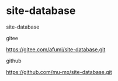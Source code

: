 # site-database
site-database



gitee

https://gitee.com/afumi/site-database.git



github


https://github.com/mu-mx/site-database.git